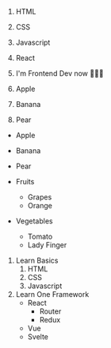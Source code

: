 1. HTML
2. CSS
3. Javascript
4. React
7. I'm Frontend Dev now 👨🏼‍🎨

1. Apple
1. Banana
1. Pear

- Apple
- Banana
- Pear

- Fruits
	- Grapes
	- Orange
- Vegetables
	- Tomato
	- Lady Finger

1. Learn Basics
   1. HTML
   2. CSS
   7. Javascript
2. Learn One Framework
   - React 
     - Router
     - Redux
   * Vue
   + Svelte